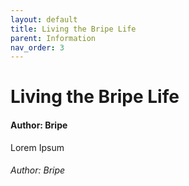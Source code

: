 ```yaml
---
layout: default
title: Living the Bripe Life
parent: Information
nav_order: 3
---
```


# Living the Bripe Life

#### Author: Bripe

Lorem Ipsum

###### Author: Bripe
